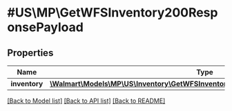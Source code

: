 # #US\MP\GetWFSInventory200ResponsePayload

## Properties

Name | Type | Description | Notes
------------ | ------------- | ------------- | -------------
**inventory** | [**\Walmart\Models\MP\US\Inventory\GetWFSInventory200ResponsePayloadInventoryInner[]**](GetWFSInventory200ResponsePayloadInventoryInner.md) |  | [optional]


[[Back to Model list]](../) [[Back to API list]](../../Api/US/MP) [[Back to README]](../../README.md)
